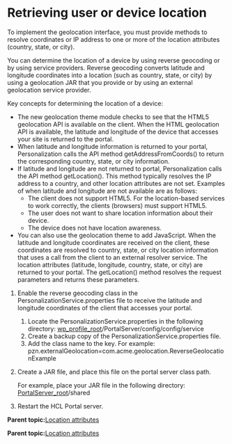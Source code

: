 # Retrieving user or device location

To implement the geolocation interface, you must provide methods to resolve coordinates or IP address to one or more of the location attributes \(country, state, or city\).

You can determine the location of a device by using reverse geocoding or by using service providers. Reverse geocoding converts latitude and longitude coordinates into a location \(such as country, state, or city\) by using a geolocation JAR that you provide or by using an external geolocation service provider.

Key concepts for determining the location of a device:

-   The new geolocation theme module checks to see that the HTML5 geolocation API is available on the client. When the HTML geolocation API is available, the latitude and longitude of the device that accesses your site is returned to the portal.
-   When latitude and longitude information is returned to your portal, Personalization calls the API method getAddressFromCoords\(\) to return the corresponding country, state, or city information.
-   If latitude and longitude are not returned to portal, Personalization calls the API method getLocation\(\). This method typically resolves the IP address to a country, and other location attributes are not set. Examples of when latitude and longitude are not available are as follows:
    -   The client does not support HTML5. For the location-based services to work correctly, the clients \(browsers\) must support HTML5.
    -   The user does not want to share location information about their device.
    -   The device does not have location awareness.
-   You can also use the geolocation theme to add JavaScript. When the latitude and longitude coordinates are received on the client, these coordinates are resolved to country, state, or city location information that uses a call from the client to an external resolver service. The location attributes \(latitude, longitude, country, state, or city\) are returned to your portal. The getLocation\(\) method resolves the request parameters and returns these parameters.

1.  Enable the reverse geocoding class in the PersonalizationService.properties file to receive the latitude and longitude coordinates of the client that accesses your portal.

    1.  Locate the PersonalizationService.properties in the following directory: [wp\_profile\_root](../reference/wpsdirstr.md#wp_profile_root)/PortalServer/config/config/service
    2.  Create a backup copy of the PersonalizationService.properties file.
    3.  Add the class name to the key. For example: pzn.externalGeolocation=com.acme.geolocation.ReverseGeolocationExample
2.  Create a JAR file, and place this file on the portal server class path.

    For example, place your JAR file in the following directory: [PortalServer\_root](../reference/wpsdirstr.md#wp_root)/shared

3.  Restart the HCL Portal server.


**Parent topic:**[Location attributes](../contarget/targeting_geo.md)

**Parent topic:**[Location attributes](../contarget/targeting_geo.md)

